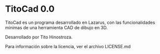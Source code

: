 TitoCad 0.0
===========

TitoCad es un programa desarrollado en Lazarus, con las funcionalidades mínimas de una herramienta CAD de dibujo en 3D.


Desarrollado por Tito Hinostroza.

Para información sobre la licencia, ver el archivo LICENSE.md
